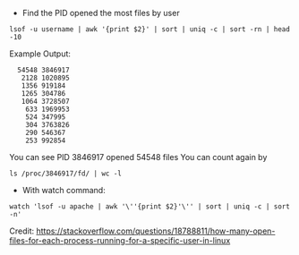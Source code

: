 - Find the PID opened the most files by user

```
lsof -u username | awk '{print $2}' | sort | uniq -c | sort -rn | head -10
```
Example Output:

```
  54548 3846917
   2128 1020895
   1356 919184
   1265 304786
   1064 3728507
    633 1969953
    524 347995
    304 3763826
    290 546367
    253 992854
```

You can see PID 3846917 opened 54548 files
You can count again by
```
ls /proc/3846917/fd/ | wc -l
```


- With watch command:

```
watch 'lsof -u apache | awk '\''{print $2}'\'' | sort | uniq -c | sort -n'
```

Credit: https://stackoverflow.com/questions/18788811/how-many-open-files-for-each-process-running-for-a-specific-user-in-linux
